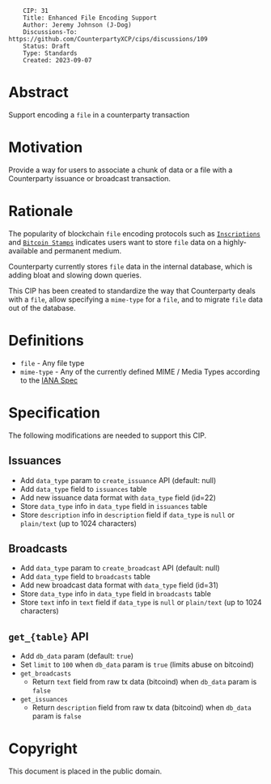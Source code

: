         CIP: 31
        Title: Enhanced File Encoding Support
        Author: Jeremy Johnson (J-Dog)
        Discussions-To: https://github.com/CounterpartyXCP/cips/discussions/109
        Status: Draft
        Type: Standards
        Created: 2023-09-07

# Abstract
Support encoding a `file` in a counterparty transaction 

# Motivation
Provide a way for users to associate a chunk of data or a file with a Counterparty issuance or broadcast transaction.

# Rationale
The popularity of blockchain `file` encoding protocols such as [`Inscriptions`](https://ordinals.com/inscriptions) and [`Bitcoin Stamps`](https://stampchain.io/) indicates users want to store `file` data on a highly-available and permanent medium. 

Counterparty currently stores `file` data in the internal database, which is adding bloat and slowing down queries.

This CIP has been created to standardize the way that Counterparty deals with a `file`, allow specifying a `mime-type` for a `file`, and to migrate `file` data out of the database.

# Definitions
- `file` - Any file type 
- `mime-type` - Any of the currently defined MIME / Media Types according to the [IANA Spec](https://www.iana.org/assignments/media-types/media-types.xhtml)

# Specification
The following modifications are needed to support this CIP.

## Issuances
- Add `data_type` param to `create_issuance` API (default: null)
- Add `data_type` field to `issuances` table
- Add new issuance data format with `data_type` field (id=22)
- Store `data_type` info in `data_type` field in `issuances` table
- Store `description` info in `description` field if `data_type` is `null` or `plain/text` (up to 1024 characters)

## Broadcasts
- Add `data_type` param to `create_broadcast` API (default: null)
- Add `data_type` field to `broadcasts` table
- Add new broadcast data format with `data_type` field (id=31)
- Store `data_type` info in `data_type` field in `broadcasts` table
- Store `text` info in `text` field if `data_type` is `null` or `plain/text` (up to 1024 characters)

## `get_{table}` API 
- Add `db_data` param (default: `true`)
- Set `limit` to `100` when `db_data` param is `true` (limits abuse on bitcoind)
- `get_broadcasts`
    - Return `text` field from raw tx data (bitcoind) when `db_data` param is `false`
- `get_issuances`
    - Return `description` field from raw tx data (bitcoind) when `db_data` param is `false`

# Copyright
This document is placed in the public domain.
